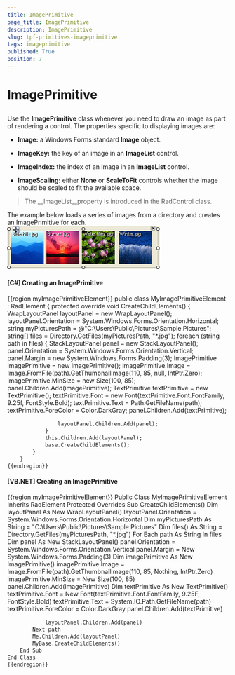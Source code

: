 ```yaml
---
title: ImagePrimitive
page_title: ImagePrimitive
description: ImagePrimitive
slug: tpf-primitives-imageprimitive
tags: imageprimitive
published: True
position: 7
---
```


# ImagePrimitive



## 

Use the __ImagePrimitive__ class whenever you need to draw an image as part of rendering a control. 
          The properties specific to displaying images are:
        

* __Image:__ a Windows Forms standard __Image__ object.
          

* __ImageKey:__ the key of an image in an __ImageList__ control.
          

* __ImageIndex:__ the index of an image in an __ImageList__ control.
          

* __ImageScaling:__ either __None__ or __ScaleToFit__ controls whether
            the image should be scaled to fit the available space.
          

>The __ImageList__property is introduced in the RadControl class.
          

The example below loads a series of images from a directory and creates an ImagePrimitive for each.![tpf-primitives-imageprimitive 001](images/tpf-primitives-imageprimitive001.png)

#### __[C#] Creating an ImagePrimitive__

{{region myImagePrimitiveElement}}
	    public class MyImagePrimitiveElement : RadElement
	    {
	        protected override void CreateChildElements()
	        {
	            WrapLayoutPanel layoutPanel = new WrapLayoutPanel();
	            layoutPanel.Orientation = System.Windows.Forms.Orientation.Horizontal;
	            string myPicturesPath = @"C:\Users\Public\Pictures\Sample Pictures";
	            string[] files = Directory.GetFiles(myPicturesPath, "*.jpg");
	            foreach (string path in files)
	            {
	                StackLayoutPanel panel = new StackLayoutPanel();
	                panel.Orientation = System.Windows.Forms.Orientation.Vertical;
	                panel.Margin = new System.Windows.Forms.Padding(3);
	                ImagePrimitive imagePrimitive = new ImagePrimitive();
	                imagePrimitive.Image = Image.FromFile(path).GetThumbnailImage(110, 85, null, IntPtr.Zero);
	                imagePrimitive.MinSize = new Size(100, 85);
	                panel.Children.Add(imagePrimitive);
	                TextPrimitive textPrimitive = new TextPrimitive();
	                textPrimitive.Font = new Font(textPrimitive.Font.FontFamily, 9.25f, FontStyle.Bold);
	                textPrimitive.Text = Path.GetFileName(path);
	                textPrimitive.ForeColor = Color.DarkGray;
	                panel.Children.Add(textPrimitive);
	
	                layoutPanel.Children.Add(panel);
	            }
	            this.Children.Add(layoutPanel);
	            base.CreateChildElements();
	        }
	    }
	{{endregion}}



#### __[VB.NET] Creating an ImagePrimitive__

{{region myImagePrimitiveElement}}
	Public Class MyImagePrimitiveElement
	    Inherits RadElement
	    Protected Overrides Sub CreateChildElements()
	        Dim layoutPanel As New WrapLayoutPanel()
	        layoutPanel.Orientation = System.Windows.Forms.Orientation.Horizontal
	        Dim myPicturesPath As String = "C:\Users\Public\Pictures\Sample Pictures"
	        Dim files() As String = Directory.GetFiles(myPicturesPath, "*.jpg")
	        For Each path As String In files
	            Dim panel As New StackLayoutPanel()
	            panel.Orientation = System.Windows.Forms.Orientation.Vertical
	            panel.Margin = New System.Windows.Forms.Padding(3)
	            Dim imagePrimitive As New ImagePrimitive()
	            imagePrimitive.Image = Image.FromFile(path).GetThumbnailImage(110, 85, Nothing, IntPtr.Zero)
	            imagePrimitive.MinSize = New Size(100, 85)
	            panel.Children.Add(imagePrimitive)
	            Dim textPrimitive As New TextPrimitive()
	            textPrimitive.Font = New Font(textPrimitive.Font.FontFamily, 9.25F, FontStyle.Bold)
	            textPrimitive.Text = System.IO.Path.GetFileName(path)
	            textPrimitive.ForeColor = Color.DarkGray
	            panel.Children.Add(textPrimitive)
	
	            layoutPanel.Children.Add(panel)
	        Next path
	        Me.Children.Add(layoutPanel)
	        MyBase.CreateChildElements()
	    End Sub
	End Class
	{{endregion}}


